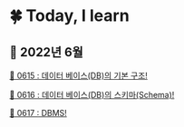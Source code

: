 # 🍀 Today, I learn 

## 🌱 2022년 6월
[🌼 0615 : 데이터 베이스(DB)의 기본 구조!](https://velog.io/@soohun9909/%EB%8D%B0%EC%9D%B4%ED%84%B0-%EB%B2%A0%EC%9D%B4%EC%8A%A4DB%EC%9D%98-%EA%B8%B0%EB%B3%B8-%EA%B5%AC%EC%A1%B0)

[🌸 0616 : 데이터 베이스(DB)의 스키마(Schema)!](https://velog.io/@soohun9909/%EB%8D%B0%EC%9D%B4%ED%84%B0%EB%B2%A0%EC%9D%B4%EC%8A%A4DB%EC%9D%98-%EC%8A%A4%ED%82%A4%EB%A7%88Schema)

[🪷 0617 : DBMS!](https://velog.io/@soohun9909/DBMS)
